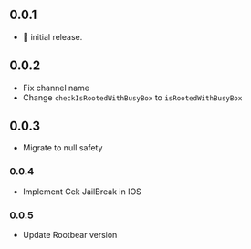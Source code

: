 ## 0.0.1

* 🎉 initial release.

## 0.0.2

* Fix channel name
* Change `checkIsRootedWithBusyBox` to `isRootedWithBusyBox`

## 0.0.3

* Migrate to null safety

### 0.0.4

* Implement Cek JailBreak in IOS

### 0.0.5

* Update Rootbear version